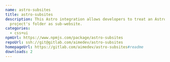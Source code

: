 ```yaml
---
name: astro-subsites
title: astro-subsites
description: This Astro integration allows developers to treat an Astro
  project's folder as sub-website.
categories:
  - css+ui
npmUrl: https://www.npmjs.com/package/astro-subsites
repoUrl: ssh://git@gitlab.com/aimedev/astro-subsites
homepageUrl: https://gitlab.com/aimedev/astro-subsites#readme
downloads: 2
---
```

